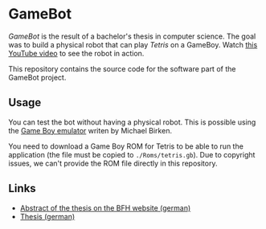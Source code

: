 # GameBot

_GameBot_ is the result of a bachelor's thesis in computer science. The goal was to build a physical robot that can play _Tetris_ on a GameBoy. Watch [this YouTube video](https://www.youtube.com/watch?v=3NjjjawzBQ4) to see the robot in action.

This repository contains the source code for the software part of the GameBot project.


## Usage

You can test the bot without having a physical robot. This is possible using the [Game Boy emulator](https://meatfighter.com/gameboy) writen by Michael Birken.

You need to download a Game Boy ROM for Tetris to be able to run the application (the file must be copied to `./Roms/tetris.gb`). Due to copyright issues, we can't provide the ROM file directly in this repository.


## Links

- [Abstract of the thesis on the BFH website (german)](https://bfh.easydocmaker.ch/search/abstract/1395/)
- [Thesis (german)](https://github.com/winkula/gamebot/blob/master/Documents/thesis.pdf)
